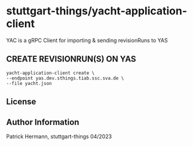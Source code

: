 # stuttgart-things/yacht-application-client

YAC is a gRPC Client for importing & sending revisionRuns to YAS

## CREATE REVISIONRUN(S) ON YAS

```
yacht-application-client create \
--endpoint yas.dev.sthings.tiab.ssc.sva.de \
--file yacht.json 
```

License
-------


Author Information
------------------

Patrick Hermann, stuttgart-things 04/2023
